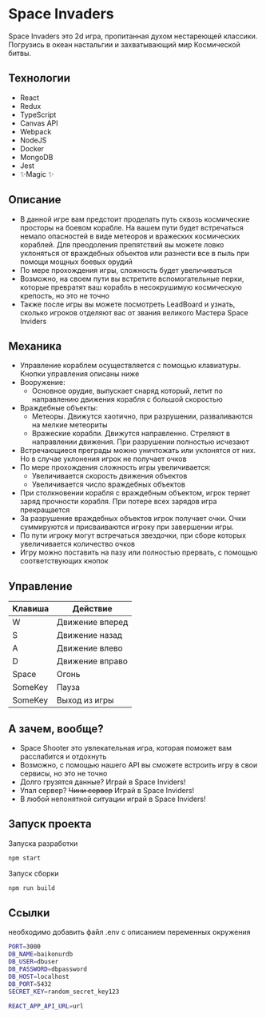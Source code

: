 # Space Invaders

Space Invaders это 2d игра, пропитанная духом нестареющей классики.
Погрузись в океан настальгии и захватывающий мир Космической битвы.

## Технологии

- React
- Redux
- TypeScript
- Canvas API
- Webpack
- NodeJS
- Docker
- MongoDB
- Jest
- ✨Magic ✨

## Описание

- В данной игре вам предстоит проделать путь сквозь космические просторы на боевом корабле. На вашем пути будет встречаться немало опасностей в виде метеоров и вражеских космических кораблей. Для преодоления препятствий вы можете ловко уклоняться от враждебных объектов или разнести все в пыль при помощи мощных боевых орудий
- По мере прохождения игры, сложность будет увеличиваться
- Возможно, на своем пути вы встретите вспомогательные перки, которые превратят ваш корабль в несокрушимую космическую крепость, но это не точно
- Также после игры вы можете посмотреть LeadBoard и узнать, сколько игроков отделяют вас от звания великого Мастера Space Inviders

## Механика

- Управление кораблем осуществляется с помощью клавиатуры. Кнопки управления описаны ниже
- Вооружение:
    - Основное орудие, выпускает снаряд который, летит по направлению движения корабля с большой скоростью
- Враждебные объекты:
    - Метеоры. Движутся хаотично, при разрушении, разваливаются на мелкие метеориты
    - Вражеские корабли. Движутся направленно. Стреляют в направлении движения. При разрушении полностью исчезают
- Встречающиеся преграды можно уничтожать или уклонятся от них. Но в случае уклонения игрок не получает очков
- По мере прохождения сложность игры увеличивается:
    - Увеличивается скорость движения объектов
    - Увеличивается число враждебных объектов
- При столкновении корабля с враждебным объектом, игрок теряет заряд прочности корабля. При потере всех зарядов игра прекращается
- За разрушение враждебных объектов игрок получает очки. Очки суммируются и присваиваются игроку при завершении игры.
- По пути игроку могут встречаться звездочки, при сборе которых увеличивается количество очков
- Игру можно поставить на пазу или полностью прервать, с помощью соответствующих кнопок

## Управление

| Клавиша | Действие        |
| ------- | --------------- |
| W       | Движение вперед |
| S       | Движение назад  |
| A       | Движение влево  |
| D       | Движение вправо |
| Space   | Огонь           |
| SomeKey | Пауза           |
| SomeKey | Выход из игры   |

## А зачем, вообще?

- Space Shooter это увлекательная игра, которая поможет вам расслабится и отдохнуть
- Возможно, с помощью нашего API вы сможете встроить игру в свои сервисы, но это не точно
- Долго грузятся данные? Играй в Space Inviders!
- Упал сервер? ~~Чини сервер~~ Играй в Space Inviders!
- В любой непонятной ситуации играй в Space Inviders!

## Запуск проекта

Запуска разработки

```sh
npm start
```

Запуск сборки

```sh
npm run build
```

## Ссылки

необходимо добавить файл .env с описанием переменных окружения
```sh
PORT=3000
DB_NAME=baikonurdb
DB_USER=dbuser
DB_PASSWORD=dbpassword
DB_HOST=localhost
DB_PORT=5432
SECRET_KEY=random_secret_key123

REACT_APP_API_URL=url

```